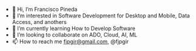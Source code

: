 - 👋 Hi, I’m Francisco Pineda
- 👀 I’m interested in Software Development for Desktop and Mobile, Data Access, and anothers
- 🌱 I’m currently learning How to Develop Software
- 💞️ I’m looking to collaborate on ADO, Cloud, AI, ML
- 📫 How to reach me fjpgir@gmail.com, @fjpgir

<!---
fjpgir/fjpgir is a ✨ special ✨ repository because its `README.md` (this file) appears on your GitHub profile.
You can click the Preview link to take a look at your changes.
--->
